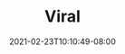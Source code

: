 ---
title: "Viral"
date: 2021-02-23T10:10:49-08:00
draft: false
description: Koleksi Viral, Konten Terbaru Masih Anget.
image: 'speakers.jpg'
---